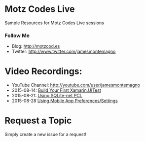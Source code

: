 # Motz Codes Live
Sample Resources for Motz Codes Live sessions

### Follow Me
* Blog: http://motzcod.es
* Twitter: http://www.twitter.com/jamesmontemagno

# Video Recordings:
* YouTube Channel: http://youtube.com/user/jamesmontemagno
* 2015-08-14: [Build Your First Xamarin.UITest](https://www.youtube.com/watch?v=Q10ziRUe_wc&list=PLwOF5UVsZWUi1RARu_18It6gX7NKWwx85&index=2)
* 2015-08-21: [Using SQLite-net PCL](https://www.youtube.com/watch?v=_MX5ZrDAXP8&list=PLwOF5UVsZWUi1RARu_18It6gX7NKWwx85&index=1)
* 2015-08-28 [Using Mobile App Preferences/Settings](https://youtu.be/VNPLxeq9ZII)

# Request a Topic
Simply create a new issue for a request!

